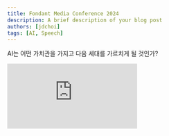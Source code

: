 ```yaml
---
title: Fondant Media Conference 2024
description: A brief description of your blog post
authors: [jdchoi]
tags: [AI, Speech]
---
```



AI는 어떤 가치관을 가지고 다음 세대를 가르치게 될 것인가?

<div style={{position: 'relative', paddingBottom: '56.25%', height: 0, overflow: 'hidden', maxWidth: '95%'}}>
  <iframe 
    style={{position: 'absolute', top: 0, left: 0, width: '100%', height: '100%'}}
    src="https://www.youtube.com/embed/NIo-SSBnZyA" 
    frameBorder="0" 
    allow="accelerometer; autoplay; clipboard-write; encrypted-media; gyroscope; picture-in-picture; web-share" 
    allowFullScreen>
  </iframe>
</div>